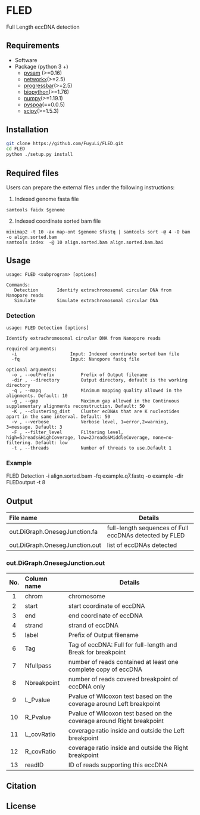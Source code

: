# FLED
Full Length eccDNA detection

## Requirements
* Software
* Package (python 3 +)
    - [pysam](http://pysam.readthedocs.org/en/latest/) (>=0.16)
    - [networkx](https://github.com/networkx/networkx)(>=2.5)
    - [progressbar](https://pypi.org/project/progressbar)(>=2.5)
    - [biopython](https://biopython.org/)(>=1.76)
    - [numpy](https://numpy.org/)(>=1.19.1)
    - [pyspoa](https://pypi.org/project/pyspoa/)(==0.0.5)
    - [scipy](https://pypi.org/project/scipy/)(>=1.5.3)
 
## Installation
```bash
git clone https://github.com/FuyuLi/FLED.git
cd FLED
python ./setup.py install
```

## Required files
Users can prepare the external files under the following instructions:
1) Indexed genome fasta file
```
samtools faidx $genome
```

2) Indexed coordinate sorted bam file
```
minimap2 -t 10 -ax map-ont $genome $fastq | samtools sort -@ 4 -O bam -o align.sorted.bam
samtools index  -@ 10 align.sorted.bam align.sorted.bam.bai
```

## Usage
```
usage: FLED <subprogram> [options]

Commands:
   Detection       Identify extrachromosomal circular DNA from Nanopore reads
   Simulate        Simulate extrachromosomal circular DNA

```


### Detection
```
usage: FLED Detection [options]

Identify extrachromosomal circular DNA from Nanopore reads

required arguments:
  -i                    Input: Indexed coordinate sorted bam file
  -fq                   Input: Nanopore fastq file

optional arguments:
  -o , --outPrefix          Prefix of Output filename
  -dir , --directory        Output directory, default is the working directory
  -q , --mapq               Minimum mapping quality allowed in the alignments. Default: 10
  -g , --gap                Maximum gap allowed in the Continuous supplementary alignments reconstruction. Default: 50
  -K , --clustering_dist    Cluster ecDNAs that are K nucleotides apart in the same interval. Default: 50
  -v , --verbose            Verbose level, 1=error,2=warning, 3=message. Default: 3
  -F , --filter_level       Filtering level, high=5Jreads&HighCoverage, low=2Jreads&MiddleCoverage, none=no-filtering. Default: low
  -t , --threads            Number of threads to use.Default 1
```

### Example
FLED Detection -i align.sorted.bam -fq example.q7.fastq -o example -dir FLEDoutput -t 8

## Output
| File name         |  Details | 
|   :---            | ---        |
| out.DiGraph.OnesegJunction.fa         | full-length sequences of Full eccDNAs detected by FLED |
| out.DiGraph.OnesegJunction.out        | list of eccDNAs detected |

### out.DiGraph.OnesegJunction.out
| No. | Column name     |  Details | 
|:---:|   :---          | ---        |
|  1  | chrom           | chromosome |
|  2  | start           | start coordinate of eccDNA |
|  3  | end             | end coordinate of eccDNA |
|  4  | strand          | strand of eccDNA |
|  5  | label           | Prefix of Output filename |
|  6  | Tag             | Tag of eccDNA: Full for full-length and Break for breakpoint |
|  7  | Nfullpass       | number of reads contained at least one complete copy of eccDNA |
|  8  | Nbreakpoint     | number of reads covered breakpoint of eccDNA only |
|  9  | L_Pvalue        | Pvalue of Wilcoxon test based on the coverage around Left breakpoint |
|  10 | R_Pvalue        | Pvalue of Wilcoxon test based on the coverage around Right breakpoint |
|  11 | L_covRatio      | coverage ratio inside and outside the Left breakpoint |
|  12 | R_covRatio      | coverage ratio inside and outside the Right breakpoint |
|  13 | readID          | ID of reads supporting this eccDNA |

## Citation

## License
